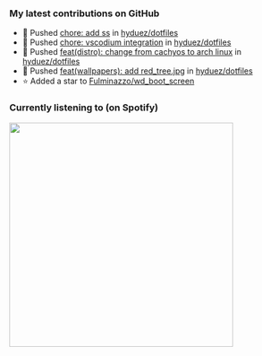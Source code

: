 <!--START_SECTION:waka-->
<!--END_SECTION:waka-->

### My latest contributions on GitHub
<!--START_SECTION:activity-->
- 🍤 Pushed [chore: add ss](https://github.com/hyduez/dotfiles/commit/f0e50b8f79489c9185ed6d0a43f6064b371c1821) in [hyduez/dotfiles](https://github.com/hyduez/dotfiles)
- 🍤 Pushed [chore: vscodium integration](https://github.com/hyduez/dotfiles/commit/cf8cc973d107313760fb72df832d63199d6b73f0) in [hyduez/dotfiles](https://github.com/hyduez/dotfiles)
- 🍤 Pushed [feat(distro): change from cachyos to arch linux](https://github.com/hyduez/dotfiles/commit/72761102492c4e14a21dcf717b336ac8c1170de3) in [hyduez/dotfiles](https://github.com/hyduez/dotfiles)
- 🍤 Pushed [feat(wallpapers): add red_tree.jpg](https://github.com/hyduez/dotfiles/commit/1ce33c5c8f0d38bead3c0287944d722478863aee) in [hyduez/dotfiles](https://github.com/hyduez/dotfiles)
- ⭐ Added a star to [Fulminazzo/wd_boot_screen](https://github.com/Fulminazzo/wd_boot_screen)
<!--END_SECTION:activity-->

### Currently listening to (on Spotify)
<img src="https://spotify-hyduez.vercel.app/api/spotify" width="400em">
